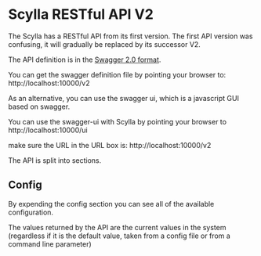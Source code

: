 # Scylla RESTful API V2
The Scylla has a RESTful API from its first version. The first API version was confusing, it will gradually be replaced by its successor V2.

The API definition is in the [Swagger 2.0 format](https://github.com/OAI/OpenAPI-Specification/blob/master/versions/2.0.md).


You can get the swagger definition file by pointing your browser to:
http://localhost:10000/v2

As an alternative, you can use the swagger ui, which is a javascript GUI based on swagger.


You can use the swagger-ui with Scylla by pointing your browser to http://localhost:10000/ui

make sure the URL in the URL box is: http://localhost:10000/v2

The API is split into sections.

## Config
By expending the config section you can see all of the available configuration.

The values returned by the API are the current values in the system (regardless if it is the default value, taken from a config file or from a command line parameter)
